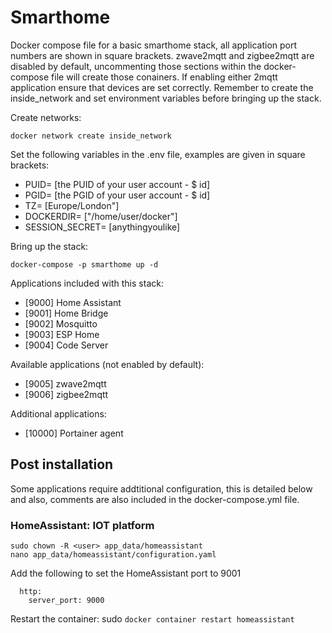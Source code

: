 # Smarthome
Docker compose file for a basic smarthome stack, all application port numbers are shown in square brackets. zwave2mqtt and zigbee2mqtt are disabled by default, uncommenting those sections within the docker-compose file will create those conainers. If enabling either 2mqtt application ensure that devices are set correctly. Remember to create the inside_network and set environment variables before bringing up the stack.

Create networks:
```
docker network create inside_network
```

Set the following variables in the .env file, examples are given in square brackets:
- PUID= [the PUID of your user account - $ id] 
- PGID= [the PGID of your user account - $ id] 
- TZ= [Europe/London"]
- DOCKERDIR= ["/home/user/docker"]
- SESSION_SECRET= [anythingyoulike]

Bring up the stack:
```
docker-compose -p smarthome up -d
```
Applications included with this stack:
- [9000] Home Assistant
- [9001] Home Bridge
- [9002] Mosquitto
- [9003] ESP Home
- [9004] Code Server

Available applications (not enabled by default):
- [9005] zwave2mqtt
- [9006] zigbee2mqtt

Additional applications:
- [10000] Portainer agent

## Post installation
Some applications require addtitional configuration, this is detailed below and also, comments are also included in the docker-compose.yml file.

### HomeAssistant: IOT platform
```
sudo chown -R <user> app_data/homeassistant
nano app_data/homeassistant/configuration.yaml
```

Add the following to set the HomeAssistant port to 9001
```
  http:
    server_port: 9000
```
Restart the container: sudo ```docker container restart homeassistant```

